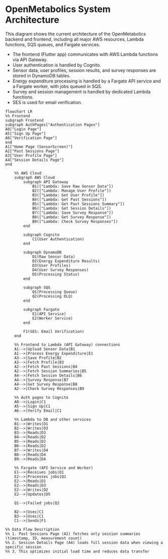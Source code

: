 # OpenMetabolics System Architecture

This diagram shows the current architecture of the OpenMetabolics backend and frontend, including all major AWS resources, Lambda functions, SQS queues, and Fargate services.

- The frontend (Flutter app) communicates with AWS Lambda functions via API Gateway.
- User authentication is handled by Cognito.
- Sensor data, user profiles, session results, and survey responses are stored in DynamoDB tables.
- Energy expenditure processing is handled by a Fargate API service and a Fargate worker, with jobs queued in SQS.
- Survey and session management is handled by dedicated Lambda functions.
- SES is used for email verification.

```mermaid
flowchart LR
%% Frontend
subgraph Frontend
subgraph AuthPages["Authentication Pages"]
A0["Login Page"]
A5["Sign Up Page"]
A6["Verification Page"]
end
A1["Home Page (SensorScreen)"]
A2["Past Sessions Page"]
A3["User Profile Page"]
A4["Session Details Page"]
end

    %% AWS Cloud
    subgraph AWS Cloud
        subgraph API Gateway
            B1(["Lambda: Save Raw Sensor Data"])
            B2(["Lambda: Manage User Profile"])
            B3(["Lambda: Get User Profile"])
            B4(["Lambda: Get Past Sessions"])
            B5(["Lambda: Get Past Sessions Summary"])
            B6(["Lambda: Get Session Details"])
            B7(["Lambda: Save Survey Response"])
            B8(["Lambda: Get Survey Response"])
            B9(["Lambda: Check Survey Responses"])
        end

        subgraph Cognito
            C1(User Authentication)
        end

        subgraph DynamoDB
            D1(Raw Sensor Data)
            D2(Energy Expenditure Results)
            D3(User Profiles)
            D4(User Survey Responses)
            D5(Processing Status)
        end

        subgraph SQS
            Q1(Processing Queue)
            Q2(Processing DLQ)
        end

        subgraph Fargate
            E1(API Service)
            E2(Worker Service)
        end

        F1(SES: Email Verification)
    end

    %% Frontend to Lambda (API Gateway) connections
    A1-->|Upload Sensor Data|B1
    A1-->|Process Energy Expenditure|E1
    A3-->|Save Profile|B2
    A3-->|Fetch Profile|B3
    A2-->|Fetch Past Sessions|B4
    A2-->|Fetch Session Summaries|B5
    A4-->|Fetch Session Details|B6
    A4-->|Survey Response|B7
    A4-->|Get Survey Response|B8
    A2-->|Check Survey Responses|B9

    %% Auth pages to Cognito
    A0-->|Login|C1
    A5-->|Sign Up|C1
    A6-->|Verify Email|C1

    %% Lambda to DB and other services
    B1-->|Writes|D1
    B2-->|Writes|D3
    B3-->|Reads|D3
    B4-->|Reads|D2
    B5-->|Reads|D2
    B6-->|Reads|D2
    B7-->|Writes|D4
    B8-->|Reads|D4
    B9-->|Reads|D4

    %% Fargate (API Service and Worker)
    E1-->|Receives jobs|Q1
    E2-->|Processes jobs|Q1
    E2-->|Reads|D1
    E2-->|Reads|D3
    E2-->|Writes|D2
    E2-->|Updates|D5

    Q1-->|Failed jobs|Q2

    B2-->|Uses|C1
    B3-->|Uses|C1
    C1-->|Sends|F1

%% Data Flow Description
%% 1. Past Sessions Page (A2) fetches only session summaries (timestamp, ID, measurement count)
%% 2. Session Details Page (A4) loads full session data when viewing a specific session
%% 3. This optimizes initial load time and reduces data transfer
```
